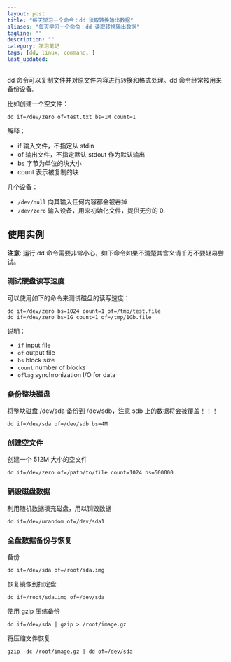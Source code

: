 ```yaml
---
layout: post
title: "每天学习一个命令：dd 读取转换输出数据"
aliases: "每天学习一个命令：dd 读取转换输出数据"
tagline: ""
description: ""
category: 学习笔记
tags: [dd, linux, command, ]
last_updated:
---
```


dd 命令可以复制文件并对原文件内容进行转换和格式处理。dd 命令经常被用来备份设备。

比如创建一个空文件：

	dd if=/dev/zero of=test.txt bs=1M count=1

解释：

- if 输入文件，不指定从 stdin
- of 输出文件，不指定默认 stdout 作为默认输出
- bs 字节为单位的块大小
- count 表示被复制的块

几个设备：

- `/dev/null` 向其输入任何内容都会被吞掉
- `/dev/zero` 输入设备，用来初始化文件，提供无穷的 0.

## 使用实例
**注意**: 运行 dd 命令需要非常小心，如下命令如果不清楚其含义请千万不要轻易尝试。

### 测试硬盘读写速度
可以使用如下的命令来测试磁盘的读写速度：

	dd if=/dev/zero bs=1024 count=1 of=/tmp/test.file
	dd if=/dev/zero bs=1G count=1 of=/tmp/1Gb.file

说明：

- `if`  input file
- `of` output file
- `bs` block size
- `count` number of blocks
- `oflag` synchronization I/O for data

### 备份整块磁盘
将整块磁盘 /dev/sda 备份到 /dev/sdb，注意 sdb 上的数据将会被覆盖！！！

	dd if=/dev/sda of=/dev/sdb bs=4M

### 创建空文件
创建一个 512M 大小的空文件

	dd if=/dev/zero of=/path/to/file count=1024 bs=500000

### 销毁磁盘数据
利用随机数据填充磁盘，用以销毁数据

	dd if=/dev/urandom of=/dev/sda1

### 全盘数据备份与恢复
备份

	dd if=/dev/sda of=/root/sda.img

恢复镜像到指定盘

	dd if=/root/sda.img of=/dev/sda

使用 gzip 压缩备份

	dd if=/dev/sda | gzip > /root/image.gz

将压缩文件恢复

	gzip -dc /root/image.gz | dd of=/dev/sda
